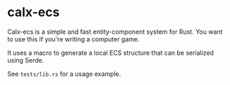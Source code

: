 # calx-ecs

Calx-ecs is a simple and fast entity-component system for Rust. You want to use
this if you're writing a computer game.

It uses a macro to generate a local ECS structure that can be serialized using
Serde.

See `tests/lib.rs` for a usage example.
